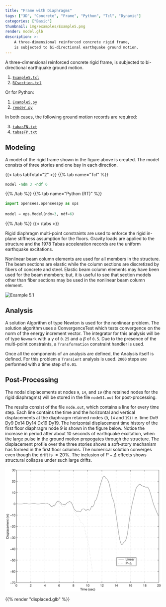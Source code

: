 ```yaml
---
title: "Frame with Diaphragms"
tags: ["3D", "Concrete", "Frame", "Python", "Tcl", "Dynamic"]
categories: ["Basic"]
thumbnail: img/examples/Example5.png
render: model.glb
description: >-
    A three-dimensional reinforced concrete rigid frame,
    is subjected to bi-directional earthquake ground motion.
---
```



A three-dimensional reinforced concrete rigid frame,
is subjected to bi-directional earthquake ground motion.

1.  [`Example5.tcl`](Example5.tcl)
2.  [`RCsection.tcl`](RCsection.tcl)

Or for Python:
1.  [`Example5.py`](Example5.py)
2.  [`render.py`](render.py)

In both cases, the following ground motion records are required:

3.  [`tabasFN.txt`](tabasFN.txt)
4.  [`tabasFP.txt`](tabasFP.txt)


## Modeling

A model of the rigid frame shown in the figure above is created. 
The model consists of three stories and one bay in each direction. 

{{< tabs tabTotal="2" >}}
{{% tab name="Tcl" %}}
```tcl
model -ndm 3 -ndf 6
```
{{% /tab %}}
{{% tab name="Python (RT)" %}}
```python
import opensees.openseespy as ops

model = ops.Model(ndm=3, ndf=6)
```
{{% /tab %}}
{{< /tabs >}}

Rigid diaphragm multi-point constraints
are used to enforce the rigid in-plane stiffness assumption for the
floors. 
Gravity loads are applied to the structure and the 1978 Tabas
acceleration records are the uniform earthquake excitations.

Nonlinear beam column elements are used for all members in the
structure. The beam sections are elastic while the column sections are
discretized by fibers of concrete and steel. Elastic beam column
elements may have been used for the beam members; but, it is useful to
see that section models other than fiber sections may be used in the
nonlinear beam column element.

![Example 5.1](img/Example4.svg)


## Analysis

A solution Algorithm of type Newton is used for the nonlinear problem.
The solution algorithm uses a ConvergenceTest which tests convergence on
the norm of the energy increment vector. The integrator for this
analysis will be of type `Newmark` with a $\gamma$ of `0.25` and a $\beta$
of `0.5`. 
Due to the presence of the multi-point constraints, a
`Transformation` constraint handler is used. 

<!--
The equations are formed
using a sparse storage scheme which will perform pivoting during the
equation solving, so the System is SparseGeneral. As SparseGeneral will
perform it's own internal numbering of the equations, a Plain numberer
is used which simply assigns equation numbers to the degrees-of-freedom.
-->

Once all the components of an analysis are defined, the Analysis 
itself is defined. For this problem a `Transient` analysis is used.
`2000` steps are performed with a time step of `0.01`.

## Post-Processing

The nodal displacements at nodes `9`, `14`, and `19` (the retained nodes for
the rigid diaphragms) will be stored in the file `node51.out` for
post-processing.


The results consist of the file `node.out`, which contains a line for
every time step. Each line contains the time and the horizontal and
vertical displacements at the diaphragm retained nodes (`9`, `14` and `19`)
i.e. time Dx9 Dy9 Dx14 Dy14 Dx19 Dy19. The horizontal displacement time
history of the first floor diaphragm node 9 is shown in the
figure below. Notice the increase in period after about 10
seconds of earthquake excitation, when the large pulse in the ground
motion propogates through the structure. The displacement profile over
the three stories shows a soft-story mechanism has formed in the first
floor columns. The numerical solution converges even though the drift is
$\approx 20 \%$. The inclusion of $P-\Delta$ effects shows structural
collapse under such large drifts.

![Node 9 displacement time history](RigidFrameDisp.svg)


{{% render "displaced.glb" %}}

